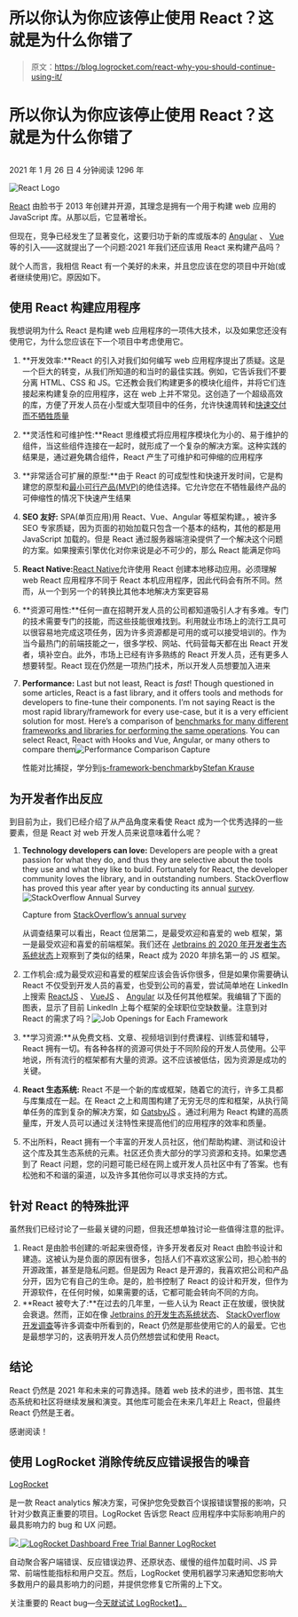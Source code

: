 # 所以你认为你应该停止使用 React？这就是为什么你错了

> 原文：<https://blog.logrocket.com/react-why-you-should-continue-using-it/>

# 所以你认为你应该停止使用 React？这就是为什么你错了

## 

2021 年 1 月 26 日 4 分钟阅读 1296 年

![React Logo](img/3acfd1aa5579d1ac1339d92c3b0cf1fd.png)

[React](https://reactjs.org/) 由脸书于 2013 年创建并开源，其理念是拥有一个用于构建 web 应用的 JavaScript 库。从那以后，它显著增长。

但现在，竞争已经发生了显著变化，这要归功于新的库或版本的 [Angular](https://angular.io/) 、 [Vue](https://vuejs.org/) 等的引入——这就提出了一个问题:2021 年我们还应该用 React 来构建产品吗？

就个人而言，我相信 React 有一个美好的未来，并且您应该在您的项目中开始(或者继续使用)它。原因如下。

## 使用 React 构建应用程序

我想说明为什么 React 是构建 web 应用程序的一项伟大技术，以及如果您还没有使用它，为什么您应该在下一个项目中考虑使用它。

1.  **开发效率:**React 的引入对我们如何编写 web 应用程序提出了质疑。这是一个巨大的转变，从我们所知道的和当时的最佳实践。例如，它告诉我们不要分离 HTML、CSS 和 JS。它还教会我们构建更多的模块化组件，并将它们连接起来构建复杂的应用程序，这在 web 上并不常见。这创造了一个超级高效的库，方便了开发人员在小型或大型项目中的任务，允许快速周转和[快速交付而不牺牲质量](https://blog.logrocket.com/product-management/12-agile-manifesto-principles-how-to-adopt-them/#3-deliver-working-software-frequently)
2.  **灵活性和可维护性:**React 思维模式将应用程序模块化为小的、易于维护的组件，当这些组件连接在一起时，就形成了一个复杂的解决方案。这种实践的结果是，通过避免耦合组件，React 产生了可维护和可伸缩的应用程序
3.  **非常适合可扩展的原型:**由于 React 的可成型性和快速开发时间，它是构建您的原型和[最小可行产品(MVP)](https://blog.logrocket.com/product-management/what-is-minimum-viable-product-mvp-how-to-define/)的绝佳选择。它允许您在不牺牲最终产品的可伸缩性的情况下快速产生结果
4.  **SEO 友好:** SPA(单页应用)用 React、Vue、Angular 等框架构建。，被许多 SEO 专家质疑，因为页面的初始加载只包含一个基本的结构，其他的都是用 JavaScript 加载的。但是 React 通过服务器端渲染提供了一个解决这个问题的方案。如果搜索引擎优化对你来说是必不可少的，那么 React 能满足你吗
5.  **React Native:**[React Native](https://reactnative.dev/)允许使用 React 创建本地移动应用。必须理解 web React 应用程序不同于 React 本机应用程序，因此代码会有所不同。然而，从一个到另一个的转换比其他本地解决方案更容易
6.  **资源可用性:**任何一直在招聘开发人员的公司都知道吸引人才有多难。专门的技术需要专门的技能，而这些技能很难找到。利用就业市场上的流行工具可以很容易地完成这项任务，因为许多资源都是可用的或可以接受培训的。作为当今最热门的前端技能之一，很多学校、网站、代码营每天都在出 React 开发者，填补空白。此外，市场上已经有许多熟练的 React 开发人员，还有更多人想要转型。React 现在仍然是一项热门技术，所以开发人员想要加入进来
7.  **Performance:** Last but not least, React is *fast*! Though questioned in some articles, React is a fast library, and it offers tools and methods for developers to fine-tune their components. I’m not saying React is the most rapid library/framework for every use-case, but it is a very efficient solution for most. Here’s a comparison of [benchmarks for many different frameworks and libraries for performing the same operations](https://rawgit.com/krausest/js-framework-benchmark/master/webdriver-ts-results/table.html). You can select React, React with Hooks and Vue, Angular, or many others to compare them![Performance Comparison Capture](img/0f8db7529f502641dbd0ef94b84183e3.png)

    性能对比捕捉，学分到[js-framework-benchmark](https://github.com/krausest/js-framework-benchmark)by[Stefan Krause](https://github.com/krausest)

## 为开发者作出反应

到目前为止，我们已经介绍了从产品角度来看使 React 成为一个优秀选择的一些要素，但是 React 对 web 开发人员来说意味着什么呢？

1.  **Technology developers can love:** Developers are people with a great passion for what they do, and thus they are selective about the tools they use and what they like to build. Fortunately for React, the developer community loves the library, and in outstanding numbers. StackOverflow has proved this year after year by conducting its annual [survey](https://insights.stackoverflow.com/survey/2020#technology-most-loved-dreaded-and-wanted-web-frameworks).![StackOverflow Annual Survey](img/36759cb6c750f2cadd60bb462e8d8f65.png)

    Capture from [StackOverflow’s annual survey](https://insights.stackoverflow.com/survey/2020#technology-most-loved-dreaded-and-wanted-web-frameworks)

    从调查结果可以看出，React 位居第二，是最受欢迎和喜爱的 web 框架，第一是最受欢迎和喜爱的前端框架。我们还在 [Jetbrains 的 2020 年开发者生态系统状态](https://www.jetbrains.com/lp/devecosystem-2020/javascript/)上观察到了类似的结果，React 成为 2020 年排名第一的 JS 框架。

2.  工作机会:成为最受欢迎和喜爱的框架应该会告诉你很多，但是如果你需要确认 React 不仅受到开发人员的喜爱，也受到公司的喜爱，尝试简单地在 LinkedIn 上搜索 [ReactJS](https://www.linkedin.com/jobs/search/?geoId=92000000&keywords=reactjs&location=Worldwide) 、 [VueJS](https://www.linkedin.com/jobs/search/?geoId=92000000&keywords=vuejs&location=Worldwide) 、 [Angular](https://www.linkedin.com/jobs/search/?geoId=92000000&keywords=angular&location=Worldwide) 以及任何其他框架。我编辑了下面的图表，显示了目前 LinkedIn 上每个框架的全球职位空缺数量。注意到对 React 的需求了吗？![Job Openings for Each Framework](img/4d16f3a8926e9240e156269232fc3682.png)
3.  **学习资源:**从免费文档、文章、视频培训到付费课程、训练营和辅导，React 拥有一切。有各种各样的资源可供处于不同阶段的开发人员使用。公平地说，所有流行的框架都有大量的资源。这不应该被低估，因为资源是成功的关键。
4.  **React 生态系统:** React 不是一个新的库或框架，随着它的流行，许多工具都与库集成在一起。在 React 之上和周围构建了无穷无尽的库和框架，从执行简单任务的库到复杂的解决方案，如 [GatsbyJS](https://www.gatsbyjs.com/) 。通过利用为 React 构建的高质量库，开发人员可以通过关注特性来提高他们的应用程序的效率和质量。
5.  不出所料，React 拥有一个丰富的开发人员社区，他们帮助构建、测试和设计这个库及其生态系统的元素。社区还负责大部分的学习资源和支持。如果您遇到了 React 问题，您的问题可能已经在网上或开发人员社区中有了答案。也有松弛和不和谐的渠道，以及许多其他你可以寻求支持的方式。

## 针对 React 的特殊批评

虽然我们已经讨论了一些最关键的问题，但我还想单独讨论一些值得注意的批评。

1.  React 是由脸书创建的:听起来很奇怪，许多开发者反对 React 由脸书设计和建造。这被认为是负面的原因有很多，包括人们不喜欢这家公司，担心脸书的开源政策，甚至是隐私问题。但是因为 React 是开源的，我喜欢把公司和产品分开，因为它有自己的生命。是的，脸书控制了 React 的设计和开发，但作为开源软件，在任何时候，如果需要的话，它都可能会转向不同的方向。
2.  **React 被夸大了:**在过去的几年里，一些人认为 React 正在放缓，很快就会衰退。然而，正如在像 [Jetbrains 的开发生态系统状态](https://www.jetbrains.com/lp/devecosystem-2020/javascript/)、 [StackOverflow 开发调查](https://insights.stackoverflow.com/survey/2020)等许多调查中所看到的，React 仍然是那些使用它的人的最爱。它也是最想学习的，这表明开发人员仍然想尝试和使用 React。

## 结论

React 仍然是 2021 年和未来的可靠选择。随着 web 技术的进步，图书馆、其生态系统和社区将继续发展和演变。其他库可能会在未来几年赶上 React，但最终 React 仍然是王者。

感谢阅读！

## 使用 LogRocket 消除传统反应错误报告的噪音

[LogRocket](https://lp.logrocket.com/blg/react-signup-issue-free)

是一款 React analytics 解决方案，可保护您免受数百个误报错误警报的影响，只针对少数真正重要的项目。LogRocket 告诉您 React 应用程序中实际影响用户的最具影响力的 bug 和 UX 问题。

[![](img/f300c244a1a1cf916df8b4cb02bec6c6.png) ](https://lp.logrocket.com/blg/react-signup-general) [ ![LogRocket Dashboard Free Trial Banner](img/d6f5a5dd739296c1dd7aab3d5e77eeb9.png) ](https://lp.logrocket.com/blg/react-signup-general) [LogRocket](https://lp.logrocket.com/blg/react-signup-issue-free)

自动聚合客户端错误、反应错误边界、还原状态、缓慢的组件加载时间、JS 异常、前端性能指标和用户交互。然后，LogRocket 使用机器学习来通知您影响大多数用户的最具影响力的问题，并提供您修复它所需的上下文。

关注重要的 React bug—[今天就试试 LogRocket】。](https://lp.logrocket.com/blg/react-signup-issue-free)